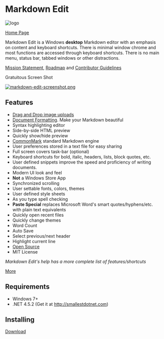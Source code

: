 Markdown Edit
=============

![logo](https://raw.githubusercontent.com/mike-ward/Markdown-Edit/master/src/MarkdownEdit/logo.png)

[Home Page](http://mike-ward.net/markdownedit)

Markdown Edit is a Windows **desktop** Markdown editor with an emphasis on
content and keyboard shortcuts. There is minimal window chrome and most
functions are accessed through keyboard shortcuts. There is no main menu, status
bar, tabbed windows or other distractions.

[Mission Statement](MISSION_STATEMENT.md), [Roadmap](ROADMAP.md) and
[Contributor Guidelines](CONTRIBUTING.md)

Gratuitous Screen Shot

<a href="http://mike-ward.net/cdn/images/markdown-edit/markdown-edit-screenshot.png" target="_blank">![markdown-edit-screenshot.png](http://mike-ward.net/cdn/images/markdown-edit/markdown-edit-screenshot.png "Gratuitous Screen Shot")</a>

Features
--------

-   [Drag and Drop image
    uploads](http://mike-ward.net/2015/03/31/markdown-edit-1-4-imgur-uploads/)
-   [Document
    Formatting](http://mike-ward.net/2015/04/20/markdown-edit-1-5-released/).
    Make your Markdown beautiful
-   Syntax highlighting editor
-   Side-by-side HTML preview
-   Quickly show/hide preview
-   [CommonMark](http://commonmark.org) standard Markdown engine
-   User preferences stored in a text file for easy sharing
-   Full screen covers task-bar (optional)
-   Keyboard shortcuts for bold, italic, headers, lists, block quotes, etc.
-   User defined snippets improve the speed and proficiency of writing
    documents.
-   Modern UI look and feel
-   **Not** a Windows Store App
-   Synchronized scrolling
-   User settable fonts, colors, themes
-   User defined style sheets
-   As you type spell checking
-   **Paste Special** replaces Microsoft Word's smart quotes/hyphens/etc. with
    plain text equivalents
-   Quickly open recent files
-   Quickly change themes
-   Word Count
-   Auto Save
-   Select previous/next header
-   Highlight current line
-   [Open Source](https://github.com/mike-ward/Markdown-Edit)
-   MIT License

*Markdown Edit's help has a more complete list of features/shortcuts*

[More](http://mike-ward.net/markdownedit/)

Requirements
------------

-   Windows 7+
-   .NET 4.5.2 (Get it at <http://smallestdotnet.com>)

Installing
----------

[Download](http://mike-ward.net/downloads)
